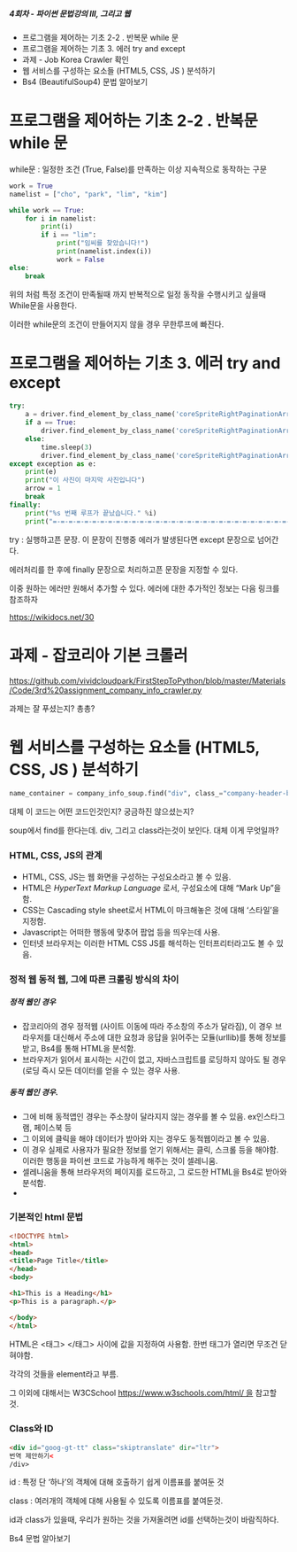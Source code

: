##### 4회차 - 파이썬 문법강의 III, 그리고 웹

- 프로그램을 제어하는 기초 2-2 . 반복문 while 문
- 프로그램을 제어하는 기초 3. 에러  try and except
- 과제 - Job Korea Crawler 확인
- 웹 서비스를 구성하는 요소들 (HTML5, CSS, JS ) 분석하기 
- Bs4 (BeautifulSoup4) 문법 알아보기

# 프로그램을 제어하는 기초 2-2 . 반복문 while 문

while문 : 일정한 조건 (True, False)를 만족하는 이상 지속적으로 동작하는 구문

```python
work = True
namelist = ["cho", "park", "lim", "kim"]

while work == True:
    for i in namelist:
        print(i)
        if i == "lim":
            print("임씨를 찾았습니다!")
            print(namelist.index(i))
            work = False
else:
    break
```

위의 처럼 특정 조건이 만족될때 까지 반복적으로 일정 동작을 수행시키고 싶을때 While문을 사용한다.

이러한 while문의 조건이 만들어지지 않을 경우 무한루프에 빠진다. 

# 프로그램을 제어하는 기초 3. 에러  try and except

```python
try:
    a = driver.find_element_by_class_name('coreSpriteRightPaginationArrow').is_enabled()
    if a == True:
        driver.find_element_by_class_name('coreSpriteRightPaginationArrow').click()
    else:
        time.sleep(3)
        driver.find_element_by_class_name('coreSpriteRightPaginationArrow').click()
except exception as e:
    print(e)
    print("이 사진이 마지막 사진입니다")
    arrow = 1
    break
finally:
    print("%s 번째 루프가 끝났습니다." %i)
    print("=-=-=-=-=-=-=-=-=-=-=-=-=-=-=-=-=-=-=-=-=-=-=-=-=-=-=-=-=-=-=-=-=")

```

try : 실행하고픈 문장. 이 문장이 진행중 에러가 발생된다면 except 문장으로 넘어간다. 

에러처리를 한 후에 finally 문장으로 처리하고픈 문장을 지정할 수 있다.

이중 원하는 에러만 원해서 추가할 수 있다.  에러에 대한 추가적인 정보는 다음 링크를 참조하자

https://wikidocs.net/30 

# 과제 - 잡코리아 기본 크롤러

https://github.com/vividcloudpark/FirstStepToPython/blob/master/Materials/Code/3rd%20assignment_company_info_crawler.py

과제는 잘 푸셨는지? 총총?

# 웹 서비스를 구성하는 요소들 (HTML5, CSS, JS ) 분석하기 

```python
name_container = company_info_soup.find("div", class_="company-header-branding-body")
```

대체 이 코드는 어떤 코드인것인지? 궁금하진 않으셨는지?

soup에서 find를 한다는데. div, 그리고 class라는것이 보인다. 대체 이게 무엇일까?

### HTML, CSS, JS의 관계

- HTML, CSS, JS는 웹 화면을 구성하는 구성요소라고 볼 수 있음.
- HTML은 *HyperText Markup Language* 로서, 구성요소에 대해 “Mark Up”을 함.
- CSS는 Cascading style sheet로서 HTML이 마크해놓은 것에 대해 ‘스타일’을 지정함.
- Javascript는 어떠한 행동에 맞추어 팝업 등을 띄우는데 사용. 
- 인터넷 브라우저는 이러한 HTML CSS JS를 해석하는 인터프리터라고도 볼 수 있음.

### 정적 웹 동적 웹, 그에 따른 크롤링 방식의 차이

##### 정적 웹인 경우

- 잡코리아의 경우 정적웹 (사이트 이동에 따라 주소창의 주소가 달라짐), 이 경우 브라우저를 대신해서 주소에 대한 요청과 응답을 읽어주는 모듈(urllib)를 통해 정보를 받고, Bs4를 통해 HTML을 분석함.
- 브라우저가 읽어서 표시하는 시간이 없고, 자바스크립트를 로딩하지 않아도 될 경우 (로딩 즉시 모든 데이터를 얻을 수 있는 경우 사용.

##### 동적 웹인 경우.

- 그에 비해 동적앱인 경우는 주소창이 달라지지 않는 경우를 볼 수 있음. ex인스타그램, 페이스북 등
- 그 이외에 클릭을 해야 데이터가 받아와 지는 경우도 동적웹이라고 볼 수 있음. 
- 이 경우 실제로 사용자가 필요한 정보를 얻기 위해서는 클릭, 스크롤 등을 해야함. 이러한 행동을 파이썬 코드로 가능하게 해주는 것이 셀레니움. 
- 셀레니움을 통해 브라우저의 페이지를 로드하고, 그 로드한 HTML을 Bs4로 받아와 분석함.
- 

### 기본적인 html 문법

```html
<!DOCTYPE html>
<html>
<head>
<title>Page Title</title>
</head>
<body>

<h1>This is a Heading</h1>
<p>This is a paragraph.</p>

</body>
</html>
```

HTML은 <태그> </태그> 사이에 값을 지정하여 사용함. 한번 태그가 열리면 무조건 닫혀야함. 

각각의 것들을 element라고 부름.

그 이외에 대해서는 W3CSchool https://www.w3schools.com/html/ 을  참고할 것.

### Class와 ID

```html
<div id="goog-gt-tt" class="skiptranslate" dir="ltr">
번역 제안하기<
/div>
```

id : 특정 단 ‘하나’의 객체에 대해 호출하기 쉽게 이름표를 붙여둔 것

class : 여러개의 객체에 대해 사용될 수 있도록 이름표를 붙여둔것.

id과 class가 있을때, 우리가 원하는 것을 가져올려면 id를 선택하는것이 바람직하다. 

Bs4 문법 알아보기

```

```

